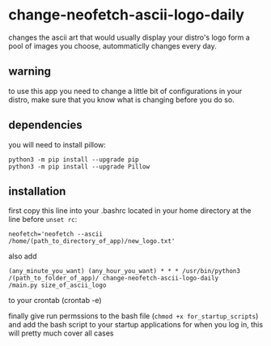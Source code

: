 # change-neofetch-ascii-logo-daily
changes the ascii art that would usually display your distro's logo form a pool of images you choose, autommaticlly changes every day.

## warning
to use this app you need to change a little bit of configurations in your distro, make sure that you know what is changing before you do so.

## dependencies
you will need to install pillow:
```
python3 -m pip install --upgrade pip
python3 -m pip install --upgrade Pillow
```

## installation
first copy this line into your .bashrc located in your home directory at the line before ``` unset rc ```:
```
neofetch='neofetch --ascii /home/(path_to_directory_of_app)/new_logo.txt'
```

also add
```
(any_minute_you_want) (any_hour_you_want) * * * /usr/bin/python3 /(path_to_folder_of_app)/ change-neofetch-ascii-logo-daily
/main.py size_of_ascii_logo
``` 
to your crontab (crontab -e)

finally give run permssions to the bash file (``` chmod +x for_startup_scripts ```) and add the bash script to your startup applications for when you log in, this will pretty much cover all cases
